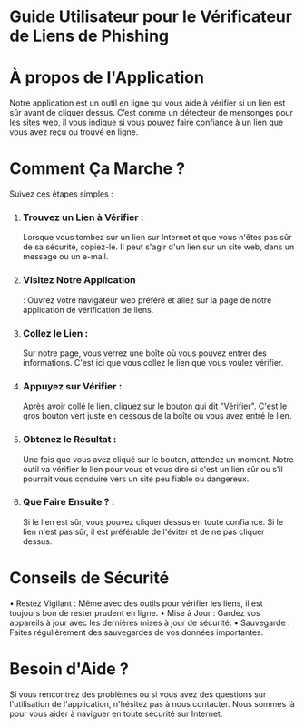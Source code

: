 <h1>Guide Utilisateur pour le Vérificateur de Liens de Phishing</h1>

<h1>À propos de l'Application </h1>

Notre application est un outil en ligne qui vous aide à vérifier si un lien est sûr avant de cliquer dessus. 
C’est comme un détecteur de mensonges pour les sites web, il vous indique si vous pouvez faire confiance à un lien que vous avez reçu ou trouvé en ligne. 

<h1>Comment Ça Marche ? </h1>
  Suivez ces étapes simples :

1. <h3>Trouvez un Lien à Vérifier :</h3> Lorsque vous tombez sur un lien sur Internet et que vous n'êtes pas sûr de sa sécurité, copiez-le. Il peut s'agir d'un lien sur un site web, dans un message ou un e-mail.
2. <h3>Visitez Notre Application</h3> : Ouvrez votre navigateur web préféré et allez sur la page de notre application de vérification de liens.
3. <h3>Collez le Lien :</h3> Sur notre page, vous verrez une boîte où vous pouvez entrer des informations. C'est ici que vous collez le lien que vous voulez vérifier.
4. <h3>Appuyez sur Vérifier :</h3> Après avoir collé le lien, cliquez sur le bouton qui dit "Vérifier". C'est le gros bouton vert juste en dessous de la boîte où vous avez entré le lien.
5. <h3>Obtenez le Résultat :</h3> Une fois que vous avez cliqué sur le bouton, attendez un moment. Notre outil va vérifier le lien pour vous et vous dire si c'est un lien sûr ou s'il pourrait vous conduire vers un site peu fiable ou dangereux.
6. <h3>Que Faire Ensuite ? :</h3> Si le lien est sûr, vous pouvez cliquer dessus en toute confiance. Si le lien n'est pas sûr, il est préférable de l'éviter et de ne pas cliquer dessus.
  
<h1>Conseils de Sécurité </h1>
  • Restez Vigilant : Même avec des outils pour vérifier les liens, il est toujours bon de rester prudent en ligne.
  • Mise à Jour : Gardez vos appareils à jour avec les dernières mises à jour de sécurité.
  • Sauvegarde : Faites régulièrement des sauvegardes de vos données importantes.

<h1>Besoin d'Aide ? </h1> 
Si vous rencontrez des problèmes ou si vous avez des questions sur l'utilisation de l'application, n'hésitez pas à nous contacter. Nous sommes là pour vous aider à naviguer en toute sécurité sur Internet.
